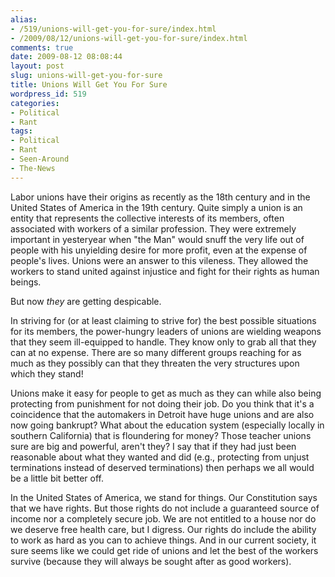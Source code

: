 ```yaml
---
alias:
- /519/unions-will-get-you-for-sure/index.html
- /2009/08/12/unions-will-get-you-for-sure/index.html
comments: true
date: 2009-08-12 08:08:44
layout: post
slug: unions-will-get-you-for-sure
title: Unions Will Get You For Sure
wordpress_id: 519
categories:
- Political
- Rant
tags:
- Political
- Rant
- Seen-Around
- The-News
---
```


Labor unions have their origins as recently as the 18th century and in the United States of America in the 19th century.  Quite simply a union is an entity that represents the collective interests of its members, often associated with workers of a similar profession.  They were extremely important in yesteryear when "the Man" would snuff the very life out of people with his unyielding desire for more profit, even at the expense of people's lives.  Unions were an answer to this vileness.  They allowed the workers to stand united against injustice and fight for their rights as human beings.

But now _they_ are getting despicable.

In striving for (or at least claiming to strive for) the best possible situations for its members, the power-hungry leaders of unions are wielding weapons that they seem ill-equipped to handle.  They know only to grab all that they can at no expense.  There are so many different groups reaching for as much as they possibly can that they threaten the very structures upon which they stand!

Unions make it easy for people to get as much as they can while also being protecting from punishment for not doing their job.  Do you think that it's a coincidence that the automakers in Detroit have huge unions and are also now going bankrupt?  What about the education system (especially locally in southern California) that is floundering for money?  Those teacher unions sure are big and powerful, aren't they?  I say that if they had just been reasonable about what they wanted and did (e.g., protecting from unjust terminations instead of deserved terminations) then perhaps we all would be a little bit better off.

In the United States of America, we stand for things.  Our Constitution says that we have rights.  But those rights do not include a guaranteed source of income nor a completely secure job.  We are not entitled to a house nor do we deserve free health care, but I digress.  Our rights do include the ability to work as hard as you can to achieve things.  And in our current society, it sure seems like we could get ride of unions and let the best of the workers survive (because they will always be sought after as good workers).
